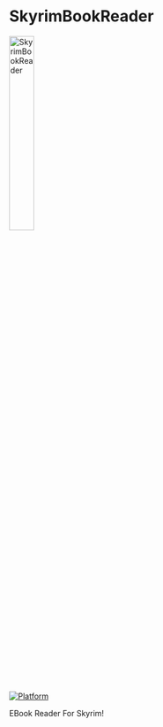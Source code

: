 # SkyrimBookReader
<a href="http://fvcproductions.com"><img src="https://i.ebayimg.com/images/i/123557296889-0-1/s-l1000.jpg" title="SkyrimBookReader" width=30% boder-radius=15px></a>  

[![Platform](https://img.shields.io/badge/language-kotlin-orange)](#)  

EBook Reader For Skyrim!

